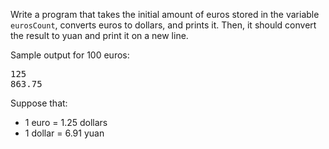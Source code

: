 
Write a program that takes the initial amount of euros stored in the variable `eurosCount`, converts euros to dollars, and prints it. Then, it should convert the result to yuan and print it on a new line.

Sample output for 100 euros:

<pre class='hexlet-basics-output'>
125
863.75
</pre>

Suppose that:
- 1 euro = 1.25 dollars
- 1 dollar = 6.91 yuan
